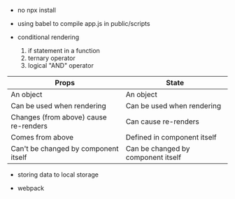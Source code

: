 - no npx install

- using babel to compile app.js in public/scripts

- conditional rendering
  1. if statement in a function
  2. ternary operator
  3. logical "AND" operator

| Props                                 | State                              |
| ------------------------------------- | ---------------------------------- |
| An object                             | An object                          |
| Can be used when rendering            | Can be used when rendering         |
| Changes (from above) cause re-renders | Can cause re-renders               |
| Comes from above                      | Defined in component itself        |
| Can't be changed by component itself  | Can be changed by component itself |

- storing data to local storage

- webpack
